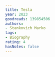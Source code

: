 ```yaml
---
title: Tesla
year: 2023
goodreads: 139854506
authors:
- Stankovich Marko
tags:
- Biography
rating: 4
hasNotes: false
---
```

